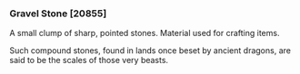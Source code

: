 ### Gravel Stone [20855]

A small clump of sharp, pointed stones. Material used for crafting items.

Such compound stones, found in lands once beset by ancient dragons, are said to be the scales of those very beasts.